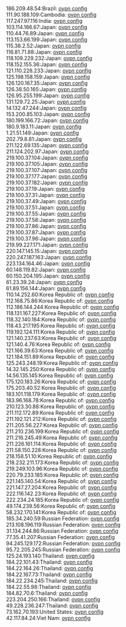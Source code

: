 186.209.48.54:Brazil: [ovpn config](vpn/186_209_48_54.ovpn)  
111.90.188.109:Cambodia: [ovpn config](vpn/111_90_188_109.ovpn)  
117.247.97.116:India: [ovpn config](vpn/117_247_97_116.ovpn)  
103.114.186.67:Japan: [ovpn config](vpn/103_114_186_67.ovpn)  
110.44.76.89:Japan: [ovpn config](vpn/110_44_76_89.ovpn)  
113.153.66.199:Japan: [ovpn config](vpn/113_153_66_199.ovpn)  
115.38.2.52:Japan: [ovpn config](vpn/115_38_2_52.ovpn)  
116.81.71.88:Japan: [ovpn config](vpn/116_81_71_88.ovpn)  
118.109.229.232:Japan: [ovpn config](vpn/118_109_229_232.ovpn)  
118.152.155.36:Japan: [ovpn config](vpn/118_152_155_36.ovpn)  
121.110.228.233:Japan: [ovpn config](vpn/121_110_228_233.ovpn)  
125.198.158.159:Japan: [ovpn config](vpn/125_198_158_159.ovpn)  
126.120.167.35:Japan: [ovpn config](vpn/126_120_167_35.ovpn)  
126.38.50.165:Japan: [ovpn config](vpn/126_38_50_165.ovpn)  
126.95.255.199:Japan: [ovpn config](vpn/126_95_255_199.ovpn)  
131.129.72.25:Japan: [ovpn config](vpn/131_129_72_25.ovpn)  
14.132.47.244:Japan: [ovpn config](vpn/14_132_47_244.ovpn)  
153.200.85.103:Japan: [ovpn config](vpn/153_200_85_103.ovpn)  
180.199.166.72:Japan: [ovpn config](vpn/180_199_166_72.ovpn)  
180.9.183.11:Japan: [ovpn config](vpn/180_9_183_11.ovpn)  
1.21.51.149:Japan: [ovpn config](vpn/1_21_51_149.ovpn)  
202.79.8.81:Japan: [ovpn config](vpn/202_79_8_81.ovpn)  
211.122.69.135:Japan: [ovpn config](vpn/211_122_69_135.ovpn)  
211.124.202.97:Japan: [ovpn config](vpn/211_124_202_97.ovpn)  
219.100.37.104:Japan: [ovpn config](vpn/219_100_37_104.ovpn)  
219.100.37.105:Japan: [ovpn config](vpn/219_100_37_105.ovpn)  
219.100.37.107:Japan: [ovpn config](vpn/219_100_37_107.ovpn)  
219.100.37.177:Japan: [ovpn config](vpn/219_100_37_177.ovpn)  
219.100.37.182:Japan: [ovpn config](vpn/219_100_37_182.ovpn)  
219.100.37.19:Japan: [ovpn config](vpn/219_100_37_19.ovpn)  
219.100.37.31:Japan: [ovpn config](vpn/219_100_37_31.ovpn)  
219.100.37.49:Japan: [ovpn config](vpn/219_100_37_49.ovpn)  
219.100.37.51:Japan: [ovpn config](vpn/219_100_37_51.ovpn)  
219.100.37.55:Japan: [ovpn config](vpn/219_100_37_55.ovpn)  
219.100.37.58:Japan: [ovpn config](vpn/219_100_37_58.ovpn)  
219.100.37.86:Japan: [ovpn config](vpn/219_100_37_86.ovpn)  
219.100.37.87:Japan: [ovpn config](vpn/219_100_37_87.ovpn)  
219.100.37.96:Japan: [ovpn config](vpn/219_100_37_96.ovpn)  
219.99.227.171:Japan: [ovpn config](vpn/219_99_227_171.ovpn)  
220.147.145.15:Japan: [ovpn config](vpn/220_147_145_15.ovpn)  
220.247.187.163:Japan: [ovpn config](vpn/220_247_187_163.ovpn)  
223.134.164.46:Japan: [ovpn config](vpn/223_134_164_46.ovpn)  
60.148.119.82:Japan: [ovpn config](vpn/60_148_119_82.ovpn)  
60.150.204.195:Japan: [ovpn config](vpn/60_150_204_195.ovpn)  
61.23.39.24:Japan: [ovpn config](vpn/61_23_39_24.ovpn)  
61.89.156.144:Japan: [ovpn config](vpn/61_89_156_144.ovpn)  
110.14.252.60:Korea Republic of: [ovpn config](vpn/110_14_252_60.ovpn)  
112.168.75.86:Korea Republic of: [ovpn config](vpn/112_168_75_86.ovpn)  
112.186.144.244:Korea Republic of: [ovpn config](vpn/112_186_144_244.ovpn)  
118.131.167.227:Korea Republic of: [ovpn config](vpn/118_131_167_227.ovpn)  
118.32.140.164:Korea Republic of: [ovpn config](vpn/118_32_140_164.ovpn)  
118.43.217.195:Korea Republic of: [ovpn config](vpn/118_43_217_195.ovpn)  
119.192.124.111:Korea Republic of: [ovpn config](vpn/119_192_124_111.ovpn)  
121.140.237.63:Korea Republic of: [ovpn config](vpn/121_140_237_63.ovpn)  
121.140.4.76:Korea Republic of: [ovpn config](vpn/121_140_4_76.ovpn)  
121.166.39.63:Korea Republic of: [ovpn config](vpn/121_166_39_63.ovpn)  
121.184.151.89:Korea Republic of: [ovpn config](vpn/121_184_151_89.ovpn)  
125.243.248.19:Korea Republic of: [ovpn config](vpn/125_243_248_19.ovpn)  
14.32.145.250:Korea Republic of: [ovpn config](vpn/14_32_145_250.ovpn)  
14.56.135.145:Korea Republic of: [ovpn config](vpn/14_56_135_145.ovpn)  
175.120.183.26:Korea Republic of: [ovpn config](vpn/175_120_183_26.ovpn)  
175.203.40.52:Korea Republic of: [ovpn config](vpn/175_203_40_52.ovpn)  
183.101.118.179:Korea Republic of: [ovpn config](vpn/183_101_118_179.ovpn)  
183.96.168.78:Korea Republic of: [ovpn config](vpn/183_96_168_78.ovpn)  
210.123.30.88:Korea Republic of: [ovpn config](vpn/210_123_30_88.ovpn)  
211.112.172.89:Korea Republic of: [ovpn config](vpn/211_112_172_89.ovpn)  
211.192.121.212:Korea Republic of: [ovpn config](vpn/211_192_121_212.ovpn)  
211.205.56.227:Korea Republic of: [ovpn config](vpn/211_205_56_227.ovpn)  
211.210.236.199:Korea Republic of: [ovpn config](vpn/211_210_236_199.ovpn)  
211.216.245.49:Korea Republic of: [ovpn config](vpn/211_216_245_49.ovpn)  
211.226.161.114:Korea Republic of: [ovpn config](vpn/211_226_161_114.ovpn)  
211.58.150.228:Korea Republic of: [ovpn config](vpn/211_58_150_228.ovpn)  
218.158.51.10:Korea Republic of: [ovpn config](vpn/218_158_51_10.ovpn)  
218.232.211.173:Korea Republic of: [ovpn config](vpn/218_232_211_173.ovpn)  
219.249.103.96:Korea Republic of: [ovpn config](vpn/219_249_103_96.ovpn)  
220.79.233.185:Korea Republic of: [ovpn config](vpn/220_79_233_185.ovpn)  
221.145.140.54:Korea Republic of: [ovpn config](vpn/221_145_140_54.ovpn)  
221.147.27.204:Korea Republic of: [ovpn config](vpn/221_147_27_204.ovpn)  
222.116.142.23:Korea Republic of: [ovpn config](vpn/222_116_142_23.ovpn)  
222.234.24.185:Korea Republic of: [ovpn config](vpn/222_234_24_185.ovpn)  
49.174.239.56:Korea Republic of: [ovpn config](vpn/49_174_239_56.ovpn)  
58.232.170.141:Korea Republic of: [ovpn config](vpn/58_232_170_141.ovpn)  
185.34.240.59:Russian Federation: [ovpn config](vpn/185_34_240_59.ovpn)  
213.108.196.119:Russian Federation: [ovpn config](vpn/213_108_196_119.ovpn)  
31.134.244.86:Russian Federation: [ovpn config](vpn/31_134_244_86.ovpn)  
77.35.41.207:Russian Federation: [ovpn config](vpn/77_35_41_207.ovpn)  
94.245.129.172:Russian Federation: [ovpn config](vpn/94_245_129_172.ovpn)  
95.72.205.245:Russian Federation: [ovpn config](vpn/95_72_205_245.ovpn)  
125.24.193.140:Thailand: [ovpn config](vpn/125_24_193_140.ovpn)  
184.22.101.43:Thailand: [ovpn config](vpn/184_22_101_43.ovpn)  
184.22.164.26:Thailand: [ovpn config](vpn/184_22_164_26.ovpn)  
184.22.167.73:Thailand: [ovpn config](vpn/184_22_167_73.ovpn)  
184.22.234.245:Thailand: [ovpn config](vpn/184_22_234_245.ovpn)  
184.22.55.98:Thailand: [ovpn config](vpn/184_22_55_98.ovpn)  
184.82.70.6:Thailand: [ovpn config](vpn/184_82_70_6.ovpn)  
223.204.250.166:Thailand: [ovpn config](vpn/223_204_250_166.ovpn)  
49.228.236.247:Thailand: [ovpn config](vpn/49_228_236_247.ovpn)  
73.162.70.193:United States: [ovpn config](vpn/73_162_70_193.ovpn)  
42.117.84.24:Viet Nam: [ovpn config](vpn/42_117_84_24.ovpn)  
